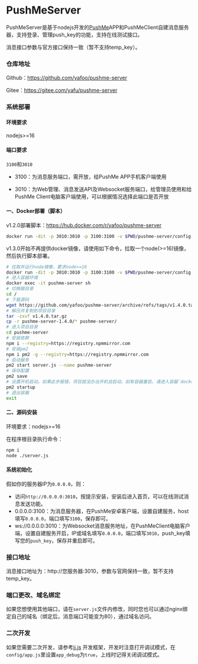 # PushMeServer
PushMeServer是基于nodejs开发的[PushMe](https://push.i-i.me/)APP和PushMeClient自建消息服务器，支持登录、管理push_key的功能，支持在线测试接口。

消息接口参数与官方接口保持一致（暂不支持temp_key）。

### 仓库地址

Github：https://github.com/yafoo/pushme-server

Gitee：https://gitee.com/yafu/pushme-server

### 系统部署

#### 环境要求

nodejs>=16

#### 端口要求

`3100`和`3010`

- 3100：为消息服务端口，需开放，给PushMe APP手机客户端使用

- 3010：为Web管理、消息发送API及Websocket服务端口，给管理员使用和给PushMe Client电脑客户端使用，可以根据情况选择此端口是否开放

#### 一、Docker部署（脚本）

v1.2.0部署脚本：https://hub.docker.com/r/yafoo/pushme-server
```bash
docker run -dit -p 3010:3010 -p 3100:3100 -v $PWD/pushme-server/config:/pushme-server/config --name pushme-server --restart unless-stopped yafoo/pushme-server:latest
```

v1.3.0开始不再提供docker镜像，请使用如下命令，拉取一个node(>=16)镜像，然后执行脚本部署。

```bash
# 拉取并运行node镜像，要求node>=16
docker run -dit -p 3010:3010 -p 3100:3100 -v $PWD/pushme-server/config:/pushme-server/config --name pushme-server --restart unless-stopped node:16.20.2-alpine3.17
# 进入容器环境
docker exec -it pushme-server sh
# 切换跟目录
cd /
# 下载源码
wget https://github.com/yafoo/pushme-server/archive/refs/tags/v1.4.0.tar.gz
# 解压并复制到项目目录
tar -zxvf v1.4.0.tar.gz
cp -r pushme-server-1.4.0/* pushme-server/
# 进入项目目录
cd pushme-server
# 安装依赖
npm i --registry=https://registry.npmmirror.com
# 安装pm2
npm i pm2 -g --registry=https://registry.npmmirror.com
# 启动服务
pm2 start server.js --name pushme-server
# 保存配置
pm2 save
# 设置开机启动。如果此步报错，项目就没办法开机自启动。如有容器重启，请进入容器`docker exec -it pushme-server sh`，手动执行再执行启动服务命令`pm2 start server.js --name pushme-server`
pm2 startup
# 退出容器
exit
```

#### 二、源码安装

环境要求：nodejs>=16

在程序根目录执行命令：

```bash
npm i
node ./server.js
```

#### 系统初始化

假如你的服务器IP为`0.0.0.0`，则：
- 访问`http://0.0.0.0:3010`，按提示安装，安装后进入首页，可以在线测试消息发送功能。
- 0.0.0.0:3100：为消息服务器，在PushMe安卓客户端，设置自建服务，host填写`0.0.0.0`，端口填写`3100`，保存即可。
- ws://0.0.0.0:3010：为Websocket消息服务地址，在PushMeClient电脑客户端，设置自建服务开启，IP或域名填写`0.0.0.0`，端口填写`3010`，push_key填写您的`push_key`，保存并重启即可。

### 接口地址

消息接口地址为：http://您服务器:3010，参数与官网保持一致，暂不支持temp_key。

### 端口更改、域名绑定

如果您想使用其他端口，请在`server.js`文件内修改，同时您也可以通过nginx绑定自己的域名（绑定后，消息端口可能变为80），通过域名访问。

### 二次开发

如果您需要二次开发，请参考[jj.js](https://github.com/yafoo/jj.js) 开发框架，开发时注意打开调试模式，在`config/app.js`里设置`app_debug`为`true`，上线时记得关闭调试模式。
